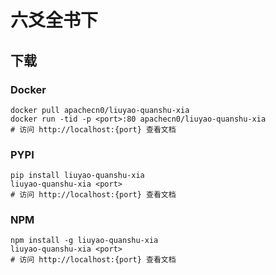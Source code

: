 # 六爻全书下

## 下载

### Docker

```
docker pull apachecn0/liuyao-quanshu-xia
docker run -tid -p <port>:80 apachecn0/liuyao-quanshu-xia
# 访问 http://localhost:{port} 查看文档
```

### PYPI

```
pip install liuyao-quanshu-xia
liuyao-quanshu-xia <port>
# 访问 http://localhost:{port} 查看文档
```

### NPM

```
npm install -g liuyao-quanshu-xia
liuyao-quanshu-xia <port>
# 访问 http://localhost:{port} 查看文档
```